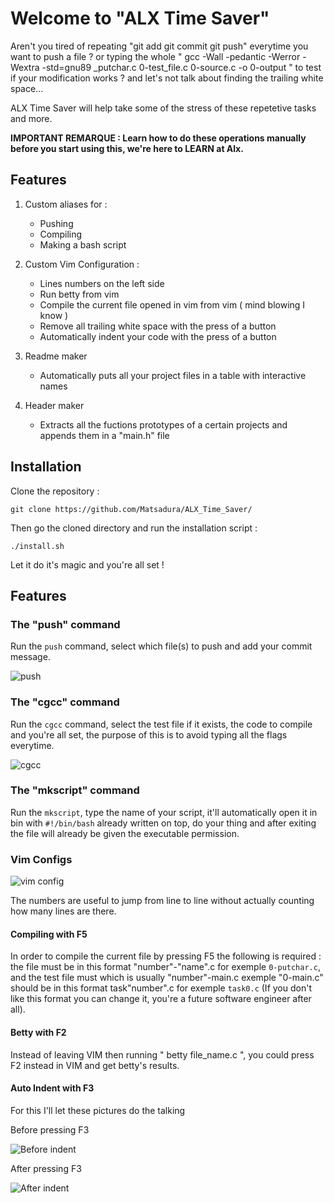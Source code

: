 # Welcome to "ALX Time Saver"

  Aren't you tired of repeating "git add git commit git push" everytime you want to push a file ? or typing the whole " gcc -Wall -pedantic -Werror -Wextra -std=gnu89 _putchar.c 0-test_file.c 0-source.c -o 0-output " to test if your modification works ? and let's not talk about finding the trailing white space...

ALX Time Saver will help take some of the stress of these repetetive tasks and more.

__IMPORTANT REMARQUE : Learn how to do these operations manually before you start using this, we're here to LEARN at Alx.__

## Features
1. Custom aliases for :
     * Pushing
     * Compiling
     * Making a bash script

2. Custom Vim Configuration :
     * Lines numbers on the left side 
     * Run betty from vim
     * Compile the current file opened in vim from vim ( mind blowing I know )
     * Remove all trailing white space with the press of a button
     * Automatically indent your code with the press of a button 
 
3. Readme maker
     * Automatically puts all your project files in a table with interactive names

4. Header maker
     * Extracts all the fuctions prototypes of a certain projects and appends them in a "main.h" file  
## Installation 

Clone the repository : 
 
``` git clone https://github.com/Matsadura/ALX_Time_Saver/ ```

Then go the cloned directory and run the installation script :

``` ./install.sh ```

Let it do it's magic and you're all set ! 

## Features 
### The "push" command 
Run the ``push`` command, select which file(s) to push and add your commit message.

![push](https://github.com/Matsadura/ALX_Time_Saver/assets/132571698/4fbd54d0-c7d7-47d1-9999-76c99c7e072b)

### The "cgcc" command
Run the ``cgcc`` command, select the test file if it exists, the code to compile and you're all set, the purpose of this is to avoid typing all the flags everytime.

![cgcc](https://github.com/Matsadura/ALX_Time_Saver/assets/132571698/5025a37d-5674-4074-b220-09cd305eee7e)

### The "mkscript" command
Run the ``mkscript``, type the name of your script, it'll automatically open it in bin with ``#!/bin/bash`` already written on top, do your thing and after exiting the file will already be given the executable permission.
### Vim Configs

![vim config](https://github.com/Matsadura/ALX_Time_Saver/assets/132571698/b438e9c2-2d0b-4e76-9a42-48f0bb11b40f)

The numbers are useful to jump from line to line without actually counting how many lines are there.
#### Compiling with F5
In order to compile the current file by pressing F5 the following is required :
the file must be in this format "number"-"name".c for exemple ``0-putchar.c``, and the test file must which is usually "number"-main.c exemple "0-main.c" should be in this format task"number".c for exemple ``task0.c`` (If you don't like this format you can change it, you're a future software engineer after all).
#### Betty with F2
Instead of leaving VIM then running " betty file_name.c ", you could press F2 instead in VIM and get betty's results. 
#### Auto Indent with F3
For this I'll let these pictures do the talking

Before pressing F3 

![Before indent](https://github.com/Matsadura/ALX_Time_Saver/assets/132571698/09af4a1e-20c0-45ee-9287-6fc4fb1237c4)

After pressing F3

![After indent](https://github.com/Matsadura/ALX_Time_Saver/assets/132571698/fceb67e6-a750-47f9-b2db-6de13c8110ef)



